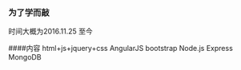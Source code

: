 ### 为了学而敲
时间大概为2016.11.25  至今

####内容
    html+js+jquery+css   AngularJS bootstrap
    Node.js Express MongoDB
